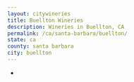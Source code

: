 ```yaml
---
layout: citywineries
title: Buellton Wineries
description: Wineries in Buellton, CA
permalink: /ca/santa-barbara/buellton/
state: ca
county: santa barbara
city: buellton
---
```

-
